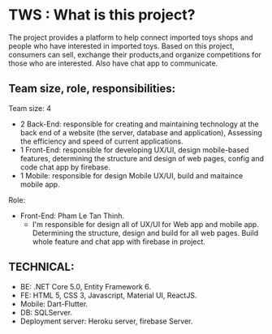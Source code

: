# TWS : What is this project?

The project provides a platform to help connect imported toys
shops and people who have interested in imported toys. Based
on this project, consumers can sell, exchange their
products,and organize competitions for those who are
interested. Also have chat app to communicate.

## Team size, role, responsibilities:

Team size: 4
 + 2 Back-End: responsible for creating and maintaining technology at the back end of a website (the server, database and application), Assessing the efficiency and speed of current applications.
 + 1 Front-End: responsible for developing UX/UI, design mobile-based features, determining the structure and design of web pages, config and code chat app by firebase.
 + 1 Mobile: responsible for design Mobile UX/UI, build and maitaince mobile app.

 Role:
 - Front-End: Pham Le Tan Thinh.
   + I'm responsible for design all of UX/UI for Web app and mobile app. Determining the structure, design and build for all web pages. Build whole feature and chat app with firebase in project.
 
 ## TECHNICAL:
 - BE: .NET Core 5.0, Entity Framework 6.
 - FE: HTML 5, CSS 3, Javascript, Material UI, ReactJS.
 - Mobile: Dart-Flutter.
 - DB: SQLServer.
 - Deployment server: Heroku server, firebase Server.


